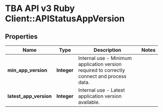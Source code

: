 # TBA API v3 Ruby Client::APIStatusAppVersion

## Properties
Name | Type | Description | Notes
------------ | ------------- | ------------- | -------------
**min_app_version** | **Integer** | Internal use - Minimum application version required to correctly connect and process data. | 
**latest_app_version** | **Integer** | Internal use - Latest application version available. | 


